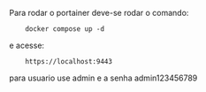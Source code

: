 Para rodar o portainer deve-se rodar o comando:

        docker compose up -d
        
e acesse:

        https://localhost:9443
        
para usuario use admin e a senha admin123456789        
        